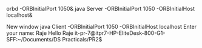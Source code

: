  orbd -ORBInitialPort 1050&
java Server -ORBInitialPort 1050 -ORBInitialHost localhost&




New window
java Client -ORBInitialPort 1050 -ORBInitialHost localhost
Enter your name: 
Raje
Hello Raje
it-pr-7@itpr7-HP-EliteDesk-800-G1-SFF:~/Documents/DS Practicals/PR2$ 




